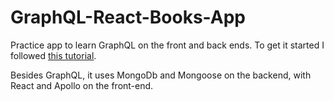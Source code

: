 # GraphQL-React-Books-App
Practice app to learn GraphQL on the front and back ends.  To get it started I followed [this tutorial](https://www.youtube.com/watch?v=ed8SzALpx1Q).

Besides GraphQL, it uses MongoDb and Mongoose on the backend, with React and Apollo on the front-end.
